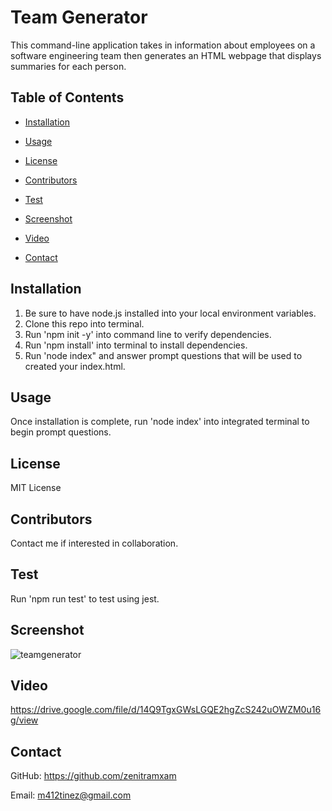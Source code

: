 # Team Generator

    
This command-line application takes in information about employees on a software engineering team then generates an HTML webpage that displays summaries for each person. 
    
## Table of Contents
    
* [Installation](#installation)
    
* [Usage](#usage)

* [License](#license)

* [Contributors](#contribute)
    
* [Test](#test)

* [Screenshot](#screenshot)

* [Video](#video)

* [Contact](#contact)
    

    
## Installation
    
1. Be sure to have node.js installed into your local environment variables.
2. Clone this repo into terminal.
3. Run 'npm init -y' into command line to verify dependencies.
4. Run 'npm install' into terminal to install dependencies.
5. Run 'node index" and answer prompt questions that will be used to created your index.html.
    
## Usage
    
Once installation is complete, run 'node index' into integrated terminal to begin prompt questions. 

## License
    
MIT License
    
## Contributors
    
Contact me if interested in collaboration.
    
## Test
    
Run 'npm run test' to test using jest.

## Screenshot

![teamgenerator](https://user-images.githubusercontent.com/82292712/125237009-9a8a3a80-e2aa-11eb-9412-7842c1f47d83.png)

## Video

https://drive.google.com/file/d/14Q9TgxGWsLGQE2hgZcS242uOWZM0u16g/view
    
## Contact
    
GitHub: https://github.com/zenitramxam
    
Email: m412tinez@gmail.com
